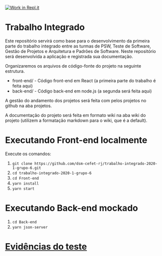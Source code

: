 [![Work in Repl.it](https://classroom.github.com/assets/work-in-replit-14baed9a392b3a25080506f3b7b6d57f295ec2978f6f33ec97e36a161684cbe9.svg)](https://classroom.github.com/online_ide?assignment_repo_id=319833&assignment_repo_type=GroupAssignmentRepo)
# Trabalho Integrado

Este repositório servirá como base para o desenvolvimento da primeira parte do trabalho integrado entre as turmas de PSW, Teste de Software, Gestão de Projetos e Arquitetura e Padrões de Software. Neste repositório será desenvolvida a aplicação e registrada sua documentação.

Organizaremos os arquivos de código-fonte do projeto na seguinte estrutura.

- front-end/ - Código front-end em React (a primeira parte do trabalho é feita aqui)
- back-end/ - Código back-end em node.js (a segunda será feita aqui)

A gestão do andamento dos projetos será feita com pelos projetos no github na aba projetos.

A documentação do projeto será feita em formato wiki na aba wiki do projeto (utilizem a formatação markdown para o wiki, que é a default).

# Executando Front-end localmente

Execute os comandos:

1. ```git clone https://github.com/dsm-cefet-rj/trabalho-integrado-2020-1-grupo-6.git```
2. ```cd trabalho-integrado-2020-1-grupo-6```
3. ```cd Front-end```
4. ```yarn install```
5. ```yarn start```

# Executando Back-end mockado

1. ```cd Back-end```
2. ```yarn json-server```

# [Evidências do teste](https://drive.google.com/drive/folders/10BBvr8W7ZmA_beOiw2NHbrxvkDG3Gp_g?usp=sharing)